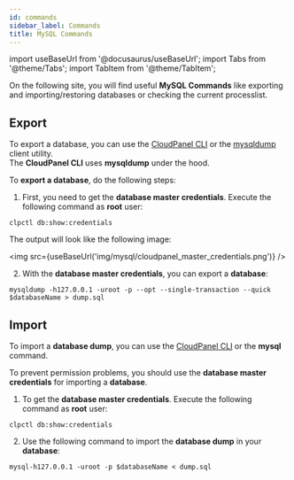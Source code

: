 ```yaml
---
id: commands
sidebar_label: Commands
title: MySQL Commands
---
```


import useBaseUrl from '@docusaurus/useBaseUrl';
import Tabs from '@theme/Tabs';
import TabItem from '@theme/TabItem';

On the following site, you will find useful **MySQL Commands** like exporting and importing/restoring databases
or checking the current processlist.

## Export

To export a database, you can use the [CloudPanel CLI](https://www.cloudpanel.io/docs/cloudpanel-ce/cloudpanel-cli/cli-commands#database-backup) 
or the [mysqldump](https://dev.mysql.com/doc/refman/5.7/en/mysqldump.html) client utility. <br />
The **CloudPanel CLI** uses **mysqldump** under the hood.

To **export a database**, do the following steps:

1. First, you need to get the **database master credentials**. Execute the following command as **root** user: 

```
clpctl db:show:credentials
```

The output will look like the following image:

<img src={useBaseUrl('img/mysql/cloudpanel_master_credentials.png')} /> 

2. With the **database master credentials**, you can export a **database**:

```
mysqldump -h127.0.0.1 -uroot -p --opt --single-transaction --quick $databaseName > dump.sql
```

## Import

To import a **database dump**, you can use the [CloudPanel CLI](https://www.cloudpanel.io/docs/cloudpanel-ce/cloudpanel-cli/cli-commands#database-import)
or the **mysql** command.

To prevent permission problems, you should use the **database master credentials** for importing a **database**.

1. To get the **database master credentials**. Execute the following command as **root** user: 

```
clpctl db:show:credentials
```

2. Use the following command to import the **database dump** in your **database**:

```
mysql-h127.0.0.1 -uroot -p $databaseName < dump.sql
```